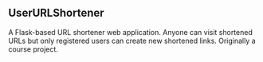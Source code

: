 ## UserURLShortener
A Flask-based URL shortener web application. Anyone can visit shortened URLs but only registered users can create new shortened links. Originally a course project.
